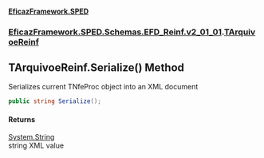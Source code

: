 #### [EficazFramework.SPED](EficazFrameworkSPED.md 'EficazFramework SPED')
### [EficazFramework.SPED.Schemas.EFD_Reinf.v2_01_01](EficazFramework.SPED.Schemas.EFD_Reinf.v2_01_01.md 'EficazFramework.SPED.Schemas.EFD_Reinf.v2_01_01').[TArquivoeReinf](EficazFramework.SPED.Schemas.EFD_Reinf.v2_01_01/TArquivoeReinf.md 'EficazFramework.SPED.Schemas.EFD_Reinf.v2_01_01.TArquivoeReinf')

## TArquivoeReinf.Serialize() Method

Serializes current TNfeProc object into an XML document

```csharp
public string Serialize();
```

#### Returns
[System.String](https://docs.microsoft.com/en-us/dotnet/api/System.String 'System.String')  
string XML value